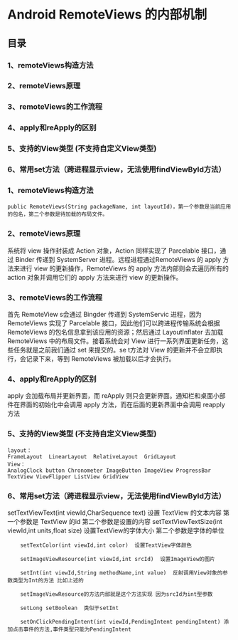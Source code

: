 # Android RemoteViews 的内部机制

## 目录

### 1、remoteViews构造方法

### 2、remoteViews原理

### 3、remoteViews的工作流程

### 4、apply和reApply的区别

### 5、支持的View类型 (不支持自定义View类型)

### 6、常用set方法（跨进程显示view，无法使用findViewById方法）

### 1、remoteViews构造方法

    public RemoteViews(String packageName, int layoutId)，第一个参数是当前应用的包名，第二个参数是待加载的布局文件。

### 2、remoteViews原理

系统将 view 操作封装成 Action 对象，Action 同样实现了 Parcelable 接口，通过 Binder 传递到 SystemServer 进程。远程进程通过RemoteViews 的 apply 方法来进行 view 的更新操作，RemoteViews 的 apply 方法内部则会去遍历所有的 action 对象并调用它们的 apply 方法来进行 view 的更新操作。

### 3、remoteViews的工作流程
 
首先 RemoteView s会通过 Bingder 传递到 SystemServic 进程，因为 RemoteViews 实现了 Parcelable 接口，因此他们可以跨进程传输系统会根据 RemoteViews 的包名信息拿到该应用的资源；然后通过 LayoutInflater 去加载 RemoteViews 中的布局文件。接着系统会对 View 进行一系列界面更新任务，这些任务就是之前我们通过 set 来提交的。se t方法对 View 的更新并不会立即执行，会记录下来，等到 RemoteViews 被加载以后才会执行。

### 4、apply和reApply的区别

apply 会加载布局并更新界面，而 reApply 则只会更新界面。通知栏和桌面小部件在界面的初始化中会调用 apply 方法，而在后面的更新界面中会调用 reapply 方法

### 5、支持的View类型 (不支持自定义View类型)

    layout：  
    FrameLayout  LinearLayout  RelativeLayout  GridLayout
    View：
    AnalogClock button Chronometer ImageButton ImageView ProgressBar TextView ViewFlipper ListView GridView

### 6、常用set方法（跨进程显示view，无法使用findViewById方法）

setTextViewText(int viewId,CharSequence text) 设置 TextView 的文本内容 第一个参数是 TextView 的id 第二个参数是设置的内容
        setTextViewTextSize(int viewId,int units,float size)    设置TextView的字体大小 第二个参数是字体的单位

        setTextColor(int viewId,int color)  设置TextView字体颜色

        setImageViewResource(int viewId,int srcId)  设置ImageView的图片

        setInt(int viewId,String methodName,int value)  反射调用View对象的参数类型为Int的方法 比如上述的

        setImageViewResource的方法内部就是这个方法实现 因为srcId为int型参数

        setLong setBoolean  类似于setInt

        setOnClickPendingIntent(int viewId,PendingIntent pendingIntent) 添加点击事件的方法,事件类型只能为PendingIntent

